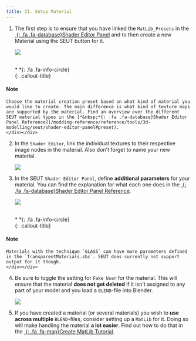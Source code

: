 ```yaml
---
title: II. Setup Material
---
```

1. The first step is to ensure that you have linked the `MatLib_Presets` in the [*&nbsp;*{: .fa .fa-database}Shader Editor Panel](/modding-reference/reference/tools/3d-modelling/seut/shader-editor-panel) and to then create a new Material using the SEUT button for it.

    ![](/modding-reference/assets/images/tutorials/seut/create-material_button.png)
<br><br/>

    <div class="callout-block callout-info"><div class="icon-holder">*&nbsp;*{: .fa .fa-info-circle}
    </div><div class="content">
    {: .callout-title}
#### Note
    Choose the material creation preset based on what kind of material you would like to create. The main difference is what kind of texture maps are supported by the material. Find an overview over the different SEUT material types in the [*&nbsp;*{: .fa .fa-database}Shader Editor Panel Reference](/modding-reference/reference/tools/3d-modelling/seut/shader-editor-panel#preset).
    </div></div>

2. In the `Shader Editor`, link the individual textures to their respective image nodes in the material. Also don't forget to name your new material.

    ![](/modding-reference/assets/images/tutorials/seut/create-material_nodes.png)

3. In the SEUT `Shader Editor Panel`, define **additional parameters** for your material. You can find the explanation for what each one does in the [*&nbsp;*{: .fa .fa-database}Shader Editor Panel Reference](/modding-reference/reference/tools/3d-modelling/seut/shader-editor-panel#preset). 

    ![](/modding-reference/assets/images/tutorials/seut/create-material_params.png)
<br><br/>

    <div class="callout-block callout-info"><div class="icon-holder">*&nbsp;*{: .fa .fa-info-circle}
    </div><div class="content">
    {: .callout-title}
#### Note
    Materials with the technique `GLASS` can have more parameters defined in the `TransparentMaterials.sbc`. SEUT does currently not support output for it though.
    </div></div>

4. Be sure to toggle the setting for `Fake User` for the material. This will ensure that the material **does not get deleted** if it isn't assigned to any part of your model and you load a `BLEND`-file into Blender.

    ![](/modding-reference/assets/images/tutorials/seut/create-material_fakeuser.png)

5. If you have created a material (or several materials) you wish to **use across multiple** `BLEND`-files, consider setting up a `MatLib` for it. Doing so will make handling the material **a lot easier**. Find out how to do that in the [*&nbsp;*{: .fa .fa-map}Create MatLib Tutorial](/modding-reference/tutorials/tools/3d-modelling/seut/create-matlib).
<br><br/>